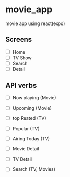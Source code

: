 # movie_app
movie app using react(expo)

## Screens
- [ ] Home
- [ ] TV Show
- [ ] Search
- [ ] Detail

## API verbs
- [ ] Now playing (Movie)
- [ ] Upcoming (Movie)
- [ ] top Reated (TV)
- [ ] Popular (TV)
- [ ] Airing Today (TV)
- [ ] Movie Detail 
- [ ] TV Detail
- [ ] Search (TV, Movies)

